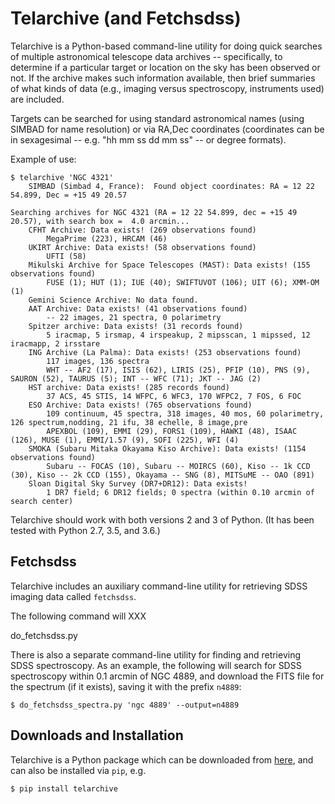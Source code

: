 # Telarchive (and Fetchsdss)

Telarchive is a Python-based command-line utility for doing quick
searches of multiple astronomical telescope data archives --
specifically, to determine if a particular target or location on the sky
has been observed or not. If the archive makes such information
available, then brief summaries of what kinds of data (e.g., imaging
versus spectroscopy, instruments used) are included.

Targets can be searched for using standard astronomical names (using
SIMBAD for name resolution) or via RA,Dec coordinates (coordinates can
be in sexagesimal -- e.g. "hh mm ss dd mm ss" -- or degree formats).

Example of use:

	$ telarchive 'NGC 4321'
		SIMBAD (Simbad 4, France):  Found object coordinates: RA = 12 22 54.899, Dec = +15 49 20.57

	Searching archives for NGC 4321 (RA = 12 22 54.899, dec = +15 49 20.57), with search box =  4.0 arcmin...
		CFHT Archive: Data exists! (269 observations found)
			MegaPrime (223), HRCAM (46)
		UKIRT Archive: Data exists! (58 observations found)
			UFTI (58)
		Mikulski Archive for Space Telescopes (MAST): Data exists! (155 observations found)
			FUSE (1); HUT (1); IUE (40); SWIFTUVOT (106); UIT (6); XMM-OM (1)
		Gemini Science Archive: No data found.
		AAT Archive: Data exists! (41 observations found)
			-- 22 images, 21 spectra, 0 polarimetry
		Spitzer archive: Data exists! (31 records found)
			5 iracmap, 5 irsmap, 4 irspeakup, 2 mipsscan, 1 mipssed, 12 iracmapp, 2 irsstare
		ING Archive (La Palma): Data exists! (253 observations found)
			117 images, 136 spectra
			WHT -- AF2 (17), ISIS (62), LIRIS (25), PFIP (10), PNS (9), SAURON (52), TAURUS (5); INT -- WFC (71); JKT -- JAG (2)
		HST archive: Data exists! (285 records found)
			37 ACS, 45 STIS, 14 WFPC, 6 WFC3, 170 WFPC2, 7 FOS, 6 FOC
		ESO Archive: Data exists! (765 observations found)
			109 continuum, 45 spectra, 318 images, 40 mos, 60 polarimetry, 126 spectrum,nodding, 21 ifu, 38 echelle, 8 image,pre
			APEXBOL (109), EMMI (29), FORS1 (109), HAWKI (48), ISAAC (126), MUSE (1), EMMI/1.57 (9), SOFI (225), WFI (4)
		SMOKA (Subaru Mitaka Okayama Kiso Archive): Data exists! (1154 observations found)
			Subaru -- FOCAS (10), Subaru -- MOIRCS (60), Kiso -- 1k CCD (30), Kiso -- 2k CCD (155), Okayama -- SNG (8), MITSuME -- OAO (891)
		Sloan Digital Sky Survey (DR7+DR12): Data exists! 
			1 DR7 field; 6 DR12 fields; 0 spectra (within 0.10 arcmin of search center)


Telarchive should work with both versions 2 and 3 of Python. (It has been tested with
Python 2.7, 3.5, and 3.6.)


## Fetchsdss

Telarchive includes an auxiliary command-line utility for retrieving
SDSS imaging data called `fetchsdss`.

The following command will XXX

do_fetchsdss.py

There is also a separate command-line utility for finding and retrieving
SDSS spectroscopy. As an example, the following will search for SDSS
spectroscopy within 0.1 arcmin of NGC 4889, and download the FITS file
for the spectrum (if it exists), saving it with the prefix `n4889`:

	$ do_fetchsdss_spectra.py 'ngc 4889' --output=n4889


## Downloads and Installation

Telarchive is a Python package which can be downloaded from [here](http://www.mpe.mpg.de/~erwin/code/), 
and can also be installed via `pip`, e.g.

	$ pip install telarchive

